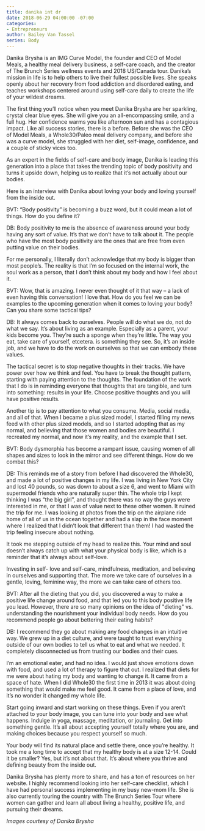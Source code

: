 ```yaml
---
title: danika int dr
date: 2018-06-29 04:00:00 -07:00
categories:
- Entrepreneurs
author: Bailey Van Tassel
series: Body
---
```


Danika Brysha is an IMG Curve Model, the founder and CEO of Model Meals, a healthy meal delivery business, a self-care coach, and the creator of The Brunch Series wellness events and 2018 US/Canada tour. Danika’s mission in life is to help others to live their fullest possible lives. She speaks openly about her recovery from food addiction and disordered eating, and teaches workshops centered around using self-care daily to create the life of your wildest dreams. 

The first thing you’ll notice when you meet Danika Brysha are her sparkling, crystal clear blue eyes. She will give you an all-encompassing smile, and a full hug. Her confidence warms you like afternoon sun and has a contagious impact. Like all success stories, there is a before. Before she was the CEO of Model Meals, a Whole30/Paleo meal delivery company, and before she was a curve model, she struggled with her diet, self-image, confidence, and a couple of sticky vices too.
 
As an expert in the fields of self-care and body image, Danika is leading this generation into a place that takes the trending topic of body positivity and turns it upside down, helping us to realize that it’s not actually about our bodies.
 
Here is an interview with Danika about loving your body and loving yourself from the inside out.
 
BVT: “Body positivity” is becoming a buzz word, but it could mean a lot of things. How do you define it?
 
DB: Body positivity to me is the absence of awareness around your body having any sort of value. It’s that we don’t have to talk about it. The people who have the most body positivity are the ones that are free from even putting value on their bodies.
 
For me personally, I literally don’t acknowledge that my body is bigger than most people’s. The reality is that I’m so focused on the internal work, the soul work as a person, that I don’t think about my body and how I feel about it.
 
BVT: Wow, that is amazing. I never even thought of it that way – a lack of even having this conversation! I love that. How do you feel we can be examples to the upcoming generation when it comes to loving your body? Can you share some tactical tips?
 
DB: It always comes back to ourselves. People will do what we do, not do what we say. It’s about living as an example. Especially as a parent, your kids become you. They’re such a sponge when they’re little. The way you eat, take care of yourself, etcetera. is something they see. So, it’s an inside job, and we have to do the work on ourselves so that we can embody these values.
        	
The tactical secret is to stop negative thoughts in their tracks. We have power over how we think and feel. You have to break the thought pattern, starting with paying attention to the thoughts. The foundation of the work that I do is in reminding everyone that thoughts that are tangible, and turn into something: results in your life.  Choose positive thoughts and you will have positive results.
 
Another tip is to pay attention to what you consume. Media, social media, and all of that.
When I became a plus sized model, I started filling my news feed with other plus sized models, and so I started adopting that as my normal, and believing that those women and bodies are beautiful. I recreated my normal, and now it’s my reality, and the example that I set.  
 
BVT: Body dysmorphia has become a rampant issue, causing women of all shapes and sizes to look in the mirror and see different things. How do we combat this?
 
DB: This reminds me of a story from before I had discovered the Whole30, and made a lot of positive changes in my life. I was living in New York City and lost 40 pounds, so was down to about a size 6, and went to Miami with supermodel friends who are naturally super thin. The whole trip I kept thinking I was “the big girl”, and thought there was no way the guys were interested in me, or that I was of value next to these other women. It ruined the trip for me. I was looking at photos from the trip on the airplane ride home of all of us in the ocean together and had a slap in the face moment where I realized that I didn’t look that different than them! I had wasted the trip feeling insecure about nothing.
 
It took me stepping outside of my head to realize this. Your mind and soul doesn’t always catch up with what your physical body is like, which is a reminder that it’s always about self-love.
 
Investing in self- love and self-care, mindfulness, meditation, and believing in ourselves and supporting that. The more we take care of ourselves in a gentle, loving, feminine way, the more we can take care of others too.
 
BVT: After all the dieting that you did, you discovered a way to make a positive life change around food, and that led you to this body positive life you lead. However, there are so many opinions on the idea of "dieting" vs. understanding the nourishment your individual body needs. How do you recommend people go about bettering their eating habits?
 
DB: I recommend they go about making any food changes in an intuitive way. We grew up in a diet culture, and were taught to trust everything outside of our own bodies to tell us what to eat and what we needed. It completely disconnected us from trusting our bodies and their cues.
 
I’m an emotional eater, and had no idea. I would just shove emotions down with food, and used a lot of therapy to figure that out. I realized that diets for me were about hating my body and wanting to change it. It came from a space of hate. When I did Whole30 the first time in 2013 it was about doing something that would make me feel good. It came from a place of love, and it’s no wonder it changed my whole life.  
 
Start going inward and start working on these things. Even if you aren’t attached to your body image, you can tune into your body and see what happens. Indulge in yoga, massage, meditation, or journaling. Get into something gentle. It’s all about accepting yourself totally where you are, and making choices because you respect yourself so much.
 
Your body will find its natural place and settle there, once you’re healthy. It took me a long time to accept that my healthy body is at a size 12-14. Could it be smaller? Yes, but it’s not about that. It’s about where you thrive and defining beauty from the inside out.
 
 
Danika Brysha has plenty more to share, and has a ton of resources on her website. I highly recommend looking into her self-care checklist, which I have had personal success implementing in my busy new-mom life. She is also currently touring the country with The Brunch Series Tour where women can gather and learn all about living a healthy, positive life, and pursuing their dreams.
 

_Images courtesy of Danika Brysha_